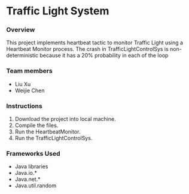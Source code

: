 # Traffic Light System

### Overview
This project implements heartbeat tactic to monitor Traffic Light using a Heartbeat Monitor process. The crash in TrafficLightControlSys is non-deterministic because it has a 20% probability in each of the loop

### Team members
- Liu Xu
- Weijie Chen


### Instructions
1. Download the project into local machine.
2. Compile the files.
3. Run the HeartbeatMonitor.
4. Run the TrafficLightControlSys.

### Frameworks Used
- Java libraries
- Java.io.*
- Java.net.*
- Java.util.random
